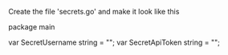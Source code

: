 Create the file 'secrets.go' and make it look like this

package main

var SecretUsername string = "<JenkinsUsernameHere>";
var SecretApiToken string = "<JenkinsApiKeyHere>";